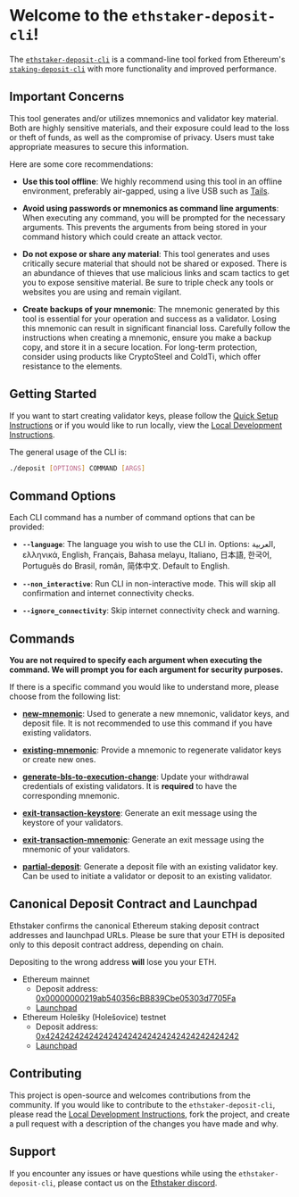 # Welcome to the `ethstaker-deposit-cli`!

The [`ethstaker-deposit-cli`](https://github.com/eth-educators/ethstaker-deposit-cli) is a command-line tool forked from Ethereum's [`staking-deposit-cli`](https://github.com/ethereum/staking-deposit-cli) with more functionality and improved performance.

## Important Concerns

This tool generates and/or utilizes mnemonics and validator key material. Both are highly sensitive materials, and their exposure could lead to the loss or theft of funds, as well as the compromise of privacy. Users must take appropriate measures to secure this information.

Here are some core recommendations:

- **Use this tool offline**: We highly recommend using this tool in an offline environment, preferably air-gapped, using a live USB such as [Tails](https://tails.net/install/download/index.en.html).

- **Avoid using passwords or mnemonics as command line arguments**: When executing any command, you will be prompted for the necessary arguments. This prevents the arguments from being stored in your command history which could create an attack vector.

- **Do not expose or share any material**: This tool generates and uses critically secure material that should not be shared or exposed. There is an abundance of thieves that use malicious links and scam tactics to get you to expose sensitive material. Be sure to triple check any tools or websites you are using and remain vigilant.

- **Create backups of your mnemonic**: The mnemonic generated by this tool is essential for your operation and success as a validator. Losing this mnemonic can result in significant financial loss. Carefully follow the instructions when creating a mnemonic, ensure you make a backup copy, and store it in a secure location. For long-term protection, consider using products like CryptoSteel and ColdTi, which offer resistance to the elements.

## Getting Started

If you want to start creating validator keys, please follow the [Quick Setup Instructions](quick_setup.md) or if you would like to run locally, view the [Local Development Instructions](local_development.md).

The general usage of the CLI is:
```sh
./deposit [OPTIONS] COMMAND [ARGS]
```

## Command Options

Each CLI command has a number of command options that can be provided:

- **`--language`**: The language you wish to use the CLI in. Options: العربية, ελληνικά, English, Français, Bahasa melayu, Italiano, 日本語, 한국어, Português do Brasil, român, 简体中文. Default to English.

- **`--non_interactive`**: Run CLI in non-interactive mode. This will skip all confirmation and internet connectivity checks.

- **`--ignore_connectivity`**: Skip internet connectivity check and warning.


## Commands

**You are not required to specify each argument when executing the command. We will prompt you for each argument for security purposes.**

If there is a specific command you would like to understand more, please choose from the following list:

- **[new-mnemonic](new_mnemonic.md)**: Used to generate a new mnemonic, validator keys, and deposit file. It is not recommended to use this command if you have existing validators.

- **[existing-mnemonic](existing_mnemonic.md)**: Provide a mnemonic to regenerate validator keys or create new ones.

- **[generate-bls-to-execution-change](generate_bls_to_execution_change.md)**: Update your withdrawal credentials of existing validators. It is **required** to have the corresponding mnemonic.

- **[exit-transaction-keystore](exit_transaction_keystore.md)**: Generate an exit message using the keystore of your validators.

- **[exit-transaction-mnemonic](exit_transaction_mnemonic.md)**: Generate an exit message using the mnemonic of your validators.

- **[partial-deposit](partial_deposit.md)**: Generate a deposit file with an existing validator key. Can be used to initiate a validator or deposit to an existing validator.

## Canonical Deposit Contract and Launchpad

Ethstaker confirms the canonical Ethereum staking deposit contract addresses and launchpad URLs.
Please be sure that your ETH is deposited only to this deposit contract address, depending on chain.

Depositing to the wrong address **will** lose you your ETH.

- Ethereum mainnet
  - Deposit address: [0x00000000219ab540356cBB839Cbe05303d7705Fa](https://etherscan.io/address/0x00000000219ab540356cBB839Cbe05303d7705Fa)
  - [Launchpad](https://launchpad.ethereum.org/)
- Ethereum Holešky (Holešovice) testnet
  - Deposit address: [0x4242424242424242424242424242424242424242](https://holesky.etherscan.io/address/0x4242424242424242424242424242424242424242)
  - [Launchpad](https://holesky.launchpad.ethereum.org/)

## Contributing

This project is open-source and welcomes contributions from the community. If you would like to contribute to the `ethstaker-deposit-cli`, please read the [Local Development Instructions](local_development.md), fork the project, and create a pull request with a description of the changes you have made and why.

## Support

If you encounter any issues or have questions while using the `ethstaker-deposit-cli`, please contact us on the [Ethstaker discord](https://dsc.gg/ethstaker).
